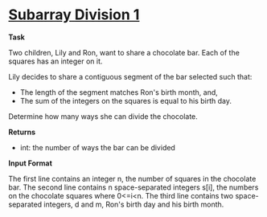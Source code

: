 # [Subarray Division 1](https://www.hackerrank.com/challenges/one-month-preparation-kit-the-birthday-bar/problem?h_l=interview&playlist_slugs%5B%5D=preparation-kits&playlist_slugs%5B%5D=one-month-preparation-kit&playlist_slugs%5B%5D=one-month-week-one)

**Task**

Two children, Lily and Ron, want to share a chocolate bar. Each of the squares has an integer on it.

Lily decides to share a contiguous segment of the bar selected such that:

- The length of the segment matches Ron's birth month, and,
- The sum of the integers on the squares is equal to his birth day.

Determine how many ways she can divide the chocolate.

**Returns**

- int: the number of ways the bar can be divided

**Input Format**

The first line contains an integer n, the number of squares in the chocolate bar.
The second line contains n space-separated integers s[i], the numbers on the chocolate squares where 0<=i<n.
The third line contains two space-separated integers, d and m, Ron's birth day and his birth month.